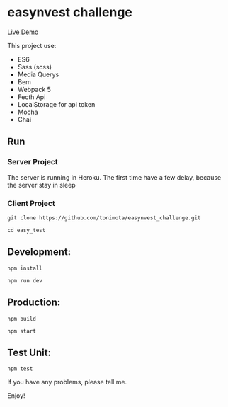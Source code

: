 # easynvest challenge

[Live Demo](https://easynvestchallenge.herokuapp.com/)


This project use:

- ES6
- Sass (scss)
- Media Querys
- Bem
- Webpack 5
- Fecth Api
- LocalStorage for api token
- Mocha
- Chai


## Run

### Server Project

The server is running in Heroku. The first time have a few delay, because the server stay in sleep

### Client Project

`git clone https://github.com/tonimota/easynvest_challenge.git`

`cd easy_test`

## Development:

`npm install`

`npm run dev`

## Production:

`npm build`

`npm start`

## Test Unit:

`npm test`

If you have any problems, please tell me.

Enjoy!